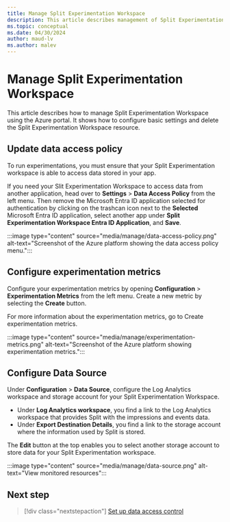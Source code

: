 ```yaml
---
title: Manage Split Experimentation Workspace
description: This article describes management of Split Experimentation Workspace on the Azure portal. How to configure some basic settings and delete the resource.
ms.topic: conceptual
ms.date: 04/30/2024
author: maud-lv
ms.author: malev
---
```


# Manage Split Experimentation Workspace

This article describes how to manage Split Experimentation Workspace using the Azure portal. It shows how to configure basic settings and delete the Split Experimentation Workspace resource.

## Update data access policy

To run experimentations, you must ensure that your Split Experimentation workspace is able to access data stored in your app. 

If you need your Slit Experimentation Workspace to access data from another application, head over to **Settings** > **Data Access Policy** from the left menu. Then remove the Microsoft Entra ID application selected for authentication by clicking on the trashcan icon next to the **Selected** Microsoft Entra ID application, select another app under **Split Experimentation Workspace Entra ID Application**, and **Save**.

   :::image type="content" source="media/manage/data-access-policy.png" alt-text="Screenshot of the Azure platform showing the data access policy menu.":::

## Configure experimentation metrics

Configure your experimentation metrics by opening **Configuration** > **Experimentation Metrics** from the left menu. Create a new metric by selecting the **Create** button.

For more information about the experimentation metrics, go to Create experimentation metrics<!--link to [Create experimentation metrics](:/howto-setup-experiments.md)-->.

:::image type="content" source="media/manage/experimentation-metrics.png" alt-text="Screenshot of the Azure platform showing experimentation metrics.":::

## Configure Data Source

Under **Configuration** > **Data Source**, configure the Log Analytics workspace and storage account for your Split Experimentation Workspace.

- Under **Log Analytics workspace**, you find a link to the Log Analytics workspace that provides Split with the impressions and events data.
- Under **Export Destination Details**, you find a link to the storage account where the information used by Split is stored.

The **Edit** button at the top enables you to select another storage account to store data for your Split Experimentation workspace.

:::image type="content" source="media/manage/data-source.png" alt-text="View monitored resources":::

## Next step

> [!div class="nextstepaction"]
> [Set up data access control](how-to-set-up-data-access.md)
